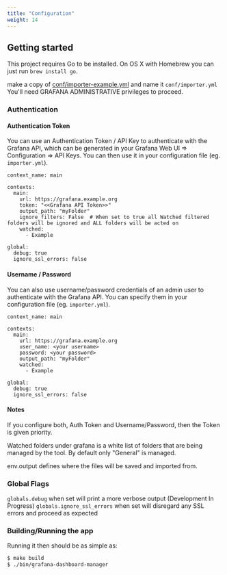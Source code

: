 ```yaml
---
title: "Configuration"
weight: 14
---
```

## Getting started

This project requires Go to be installed. On OS X with Homebrew you can just run `brew install go`.





make a copy of [conf/importer-example.yml](https://github.com/netsage-project/grafana-dashboard-manager/blob/master/conf/importer-example.yml) and name it `conf/importer.yml` You'll need GRAFANA ADMINISTRATIVE privileges to proceed.


### Authentication

#### Authentication Token

You can use an Authentication Token / API Key to authenticate with the Grafana API, which can be generated in your Grafana Web UI => Configuration => API Keys. You can then use it in your configuration file (eg. `importer.yml`).
```
context_name: main

contexts:
  main:
    url: https://grafana.example.org
    token: "<<Grafana API Token>>"
    output_path: "myFolder"
    ignore_filters: False  # When set to true all Watched filtered folders will be ignored and ALL folders will be acted on
    watched:
      - Example

global:
  debug: true
  ignore_ssl_errors: false
```

#### Username / Password

You can also use username/password credentials of an admin user to authenticate with the Grafana API. You can specify them in your configuration file (eg. `importer.yml`).
```
context_name: main

contexts:
  main:
    url: https://grafana.example.org
    user_name: <your username>
    password: <your password>
    output_path: "myFolder"
    watched:
      - Example

global:
  debug: true
  ignore_ssl_errors: false
```

#### Notes

If you configure both, Auth Token and Username/Password, then the Token is given priority.

Watched folders under grafana is a white list of folders that are being managed by the tool.  By default only "General" is managed.  

env.output defines where the files will be saved and imported from.

### Global Flags

`globals.debug` when set will print a more verbose output (Development In Progress)
`globals.ignore_ssl_errors` when set will disregard any SSL errors and proceed as expected


### Building/Running the app

Running it then should be as simple as:

```bash
$ make build
$ ./bin/grafana-dashboard-manager
```
